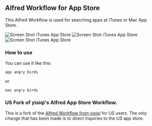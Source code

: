 ## Alfred Workflow for App Store

This Alfred Workflow is used for searching apps at iTunes or Mac App Store.

![Screen Shot iTunes App Store](screenshot_app.png)![Screen Shot iTunes App Store](screenshot_mas.png)![Screen Shot iTunes App Store](screenshot_error.png)

### How to use

You can use it like this:

```
app angry birds
```
or
```
mas angry birds
```

### US Fork of yisiqi's Alfred App Store Workflow.
This is a fork of the [Alfred Workflow from yisiqi](https://github.com/yisiqi/alfred2-workflow-appstore) for US users. The only change that has been made is to direct inquiries to the US app store.